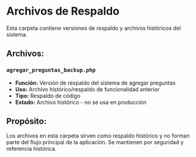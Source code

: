 # Archivos de Respaldo

Esta carpeta contiene versiones de respaldo y archivos históricos del sistema.

## Archivos:

### `agregar_preguntas_backup.php`
- **Función:** Versión de respaldo del sistema de agregar preguntas
- **Uso:** Archivo histórico/respaldo de funcionalidad anterior
- **Tipo:** Respaldo de código
- **Estado:** Archivo histórico - no se usa en producción

## Propósito:
Los archivos en esta carpeta sirven como respaldo histórico y no forman parte del flujo principal de la aplicación. Se mantienen por seguridad y referencia histórica.